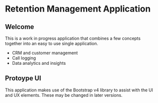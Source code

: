 # Retention Management Application
## Welcome
This is a work in progress application that combines a few concepts together into an easy to use single application.
* CRM and customer management
* Call logging
* Data analytics and insights

## Protoype UI
This application makes use of the Bootstrap v4 library to assist with the UI and UX elements. These may be changed in later versions.